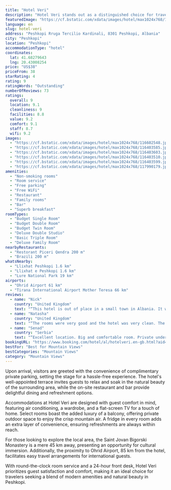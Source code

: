 ```yaml
---
title: "Hotel Veri"
description: "Hotel Veri stands out as a distinguished choice for travelers seeking comfort and convenience in Peshkopi."
featuredImage: "https://cf.bstatic.com/xdata/images/hotel/max1024x768/116602548.jpg?k=a03c51d36f1a89ad670865eb506aa4df3e356700e321b2cec5c6a02b39442178&o=&hp=1"
language: en
slug: hotel-veri
address: "Peshkopi Rruga Tercilio Kardinali, 8301 Peshkopi, Albania"
city: "Peshkopi"
location: "Peshkopi"
accommodationType: "hotel"
coordinates:
  lat: 41.68279643
  lng: 20.43008254
price: "US$38"
priceFrom: 38
starRating: 4
rating: 9
ratingWords: "Outstanding"
numberOfReviews: 73
ratings:
  overall: 9
  location: 9.1
  cleanliness: 9
  facilities: 8.8
  value: 9.2
  comfort: 9.1
  staff: 8.7
  wifi: 9.2
images:
  - "https://cf.bstatic.com/xdata/images/hotel/max1024x768/116602548.jpg?k=a03c51d36f1a89ad670865eb506aa4df3e356700e321b2cec5c6a02b39442178&o=&hp=1"
  - "https://cf.bstatic.com/xdata/images/hotel/max1024x768/116403585.jpg?k=db38b769d6631bfe4de2a50c0a60ceeabd40998ee619491bb23c77aa50c7f581&o=&hp=1"
  - "https://cf.bstatic.com/xdata/images/hotel/max1024x768/116403603.jpg?k=6d7ff8aa05537c81d8236756e51f29ae05ac9ae0d0404675db26f59b04d171ae&o=&hp=1"
  - "https://cf.bstatic.com/xdata/images/hotel/max1024x768/116403510.jpg?k=5227038d31ccee35a428164c258ed9cceb4b1b034458843351646f476f8e8a99&o=&hp=1"
  - "https://cf.bstatic.com/xdata/images/hotel/max1024x768/116403599.jpg?k=ff8099ff2cd3a6483c194b4526cf826cdb98f41b4456ca984b40a776967c779c&o=&hp=1"
  - "https://cf.bstatic.com/xdata/images/hotel/max1024x768/117990179.jpg?k=35d2280bc11f34da3b18f0477e4d9c309ab8943e4f23f00acf3d5ed868e41817&o=&hp=1"
amenities:
  - "Non-smoking rooms"
  - "Room service"
  - "Free parking"
  - "Free WiFi"
  - "Restaurant"
  - "Family rooms"
  - "Bar"
  - "Superb breakfast"
roomTypes:
  - "Budget Single Room"
  - "Budget Double Room"
  - "Budget Twin Room"
  - "Deluxe Double Studio"
  - "Basic Triple Room"
  - "Deluxe Family Room"
nearbyRestaurants:
  - "Restorant Piceri Qendra 200 m"
  - "Brazili 200 m"
whatsNearby:
  - "Llixhat Peshkopi 1.6 km"
  - "Llixhat e Peshkopi 1.6 km"
  - "Lure National Park 19 km"
airports:
  - "Ohrid Airport 61 km"
  - "Tirana International Airport Mother Teresa 66 km"
reviews:
  - name: "Nick"
    country: "United Kingdom"
    text: "“This hotel is out of place in a small town in Albania. It was built by the Blues Brothers actor John Belluci. It works! Rooms large and the bed comfortable at a sensible price. A good bar and restaurant used by locals on site”"
  - name: "Natasha"
    country: "United Kingdom"
    text: "“The rooms were very good and the hotel was very clean. The underground car park was very convenient. We had a lovely view of the mountains.”"
  - name: "Senad"
    country: "Serbia"
    text: "“Excellent location. Big and comfortable room. Private underground garage. Best hotel in Peshokopi.”"
bookingURL: "https://www.booking.com/hotel/al/hotelveri.en-gb.html?aid=8035640"
bestFor: "Best for Mountain Views"
bestCategories: "Mountain Views"
category: "Mountain Views"
---
```


Upon arrival, visitors are greeted with the convenience of complimentary private parking, setting the stage for a hassle-free experience. The hotel's well-appointed terrace invites guests to relax and soak in the natural beauty of the surrounding area, while the on-site restaurant and bar provide delightful dining and refreshment options.

Accommodations at Hotel Veri are designed with guest comfort in mind, featuring air conditioning, a wardrobe, and a flat-screen TV for a touch of home. Select rooms boast the added luxury of a balcony, offering private outdoor space to enjoy the crisp mountain air. A fridge in every room adds an extra layer of convenience, ensuring refreshments are always within reach.

For those looking to explore the local area, the Saint Jovan Bigorski Monastery is a mere 45 km away, presenting an opportunity for cultural immersion. Additionally, the proximity to Ohrid Airport, 85 km from the hotel, facilitates easy travel arrangements for international guests.

With round-the-clock room service and a 24-hour front desk, Hotel Veri prioritizes guest satisfaction and comfort, making it an ideal choice for travelers seeking a blend of modern amenities and natural beauty in Peshkopi.
